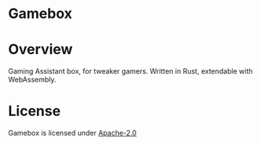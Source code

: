 <!--
SPDX-FileCopyrightText: 2024 The Gamebox Developers

SPDX-License-Identifier: Apache-2.0
-->

Gamebox
=======

# Overview

Gaming Assistant box, for tweaker gamers. Written in Rust, extendable with WebAssembly.

# License

Gamebox is licensed under [Apache-2.0](/LICENSES/Apache-2.0.txt)
